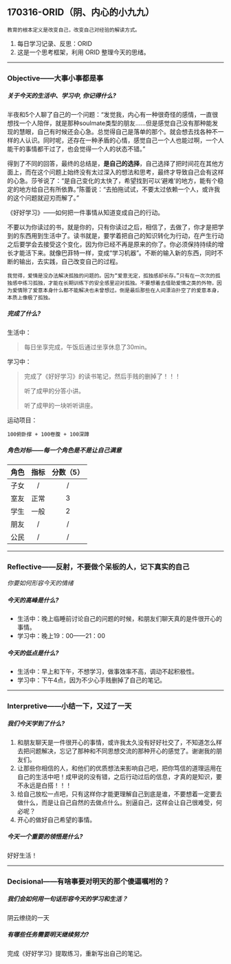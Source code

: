 ## 170316-ORID（阴、内心的小九九）

```《好好学习》P69
教育的根本定义是改变自己，改变自己对经验的解读方式。
```

1. 每日学习记录、反思：ORID
2. 这是一个思考框架，利用 ORID 整理今天的思绪。

------

### Objective——大事小事都是事

##### 关于今天的生活中、学习中, 你记得什么?

半夜和5个人聊了自己的一个问题：“发觉我，内心有一种很奇怪的感情，一直很想找一个人陪伴，就是那种soulmate类型的朋友……但是感觉自己没有那种能发现的慧眼，自己有时候还会心急。总觉得自己是落单的那个。就会想去找各种不一样的人认识。同时呢，还存在一种矛盾的心情，感觉自己一个人也能过啊，一个人能干的事情都干过了，也会觉得一个人的状态不错。”

得到了不同的回答，最终的总结是，**是自己的选择**，自己选择了把时间花在其他方面上，而在这个问题上始终没有太过深入的想法和思考，最终才导致自己会有这样的心急。莎爷说了：“是自己变化的太快了，希望找到可以‘避难’的地方，能有个稳定的地方给自己有所依靠。”陈蕾说：“去拍拖试试，不要太过依赖一个人，或许我的这个问题就迎刃而解了。”

《好好学习》——如何把一件事情从知道变成自己的行动。

不要以为你读过的书，就是你的，只有你读过之后，相信了，去做了，你才是把学到的东西用到生活中了。读书就是，要学着把自己的知识转化为行动，在产生行动之后要学会去接受这个变化，因为你已经不再是原来的你了。你必须保持持续的增长才能活下来。就像巴菲特一样，变成“学习机器”。不断的输入新的东西，同时不断的输出，去实践，自己改变自己的过程。

```陈蕾
我觉得，爱情是没办法解决孤独的问题的。因为“爱意无定，孤独感却长存。”只有在一次次的孤独感中练习孤独，才能在长期训练下的安全感里迎对孤独。不要想着去借助爱情之类的外物，因为爱情除了爱意本身什么都不能解决也未曾想过。倒是最后那些在人间漂泊扑空了的爱意本身，本质上像极了孤独。
```

##### 完成了什么?

生活中：

> 每日坐享完成，午饭后通过坐享休息了30min。

学习中： 

> 完成了《好好学习》的读书笔记，然后手贱的删掉了！！！
>
> 听了成甲的分答小讲。
>
> 听了成甲的一块听听讲座。

运动项目：

```
100俯卧撑 + 100卷腹 + 100深蹲
```

##### 角色对标——每一个角色是不是让自己满意

|  角色  |  指标  | 分数（5） |
| :--: | :--: | :---: |
|  子女  |  /   |   /   |
|  室友  |  正常  |   3   |
|  学生  |  一般  |   2   |
|  朋友  |  /   |   /   |
|  公民  |  /   |   /   |

------

### Reflective——反射，不要做个呆板的人，记下真实的自己

*你要如何形容今天的情绪*

##### 今天的高峰是什么?

- 生活中：晚上临睡前讨论自己的问题的时候，和朋友们聊天真的是件很开心的事情。
- 学习中：晚上19：00——21：00

##### 今天的低点是什么?

- 生活中：早上和下午，不想学习，做事效率不高，调动不起积极性。
- 学习中：下午4点，因为不少心手贱删掉了自己的笔记。

------

### Interpretive——小结一下，又过了一天

##### 我们今天学到了什么?

1. 和朋友聊天是一件很开心的事情，或许我太久没有好好社交了，不知道怎么样去把问题解决，忘记了那种和不同思想交流的那种开心的感觉了。谢谢我的朋友们。
2. 让那些你相信的人，和他们的优质想法来影响自己吧，把你笃信的道理运用在自己的生活中吧！成甲说的没有错，之后行动过后的信息，才真的是知识，要不永远是白搭！！！
3. 给自己放松一点吧，只有这样你才能更理解自己到底是谁，不要想着一定要去做什么，而是让自己自然的去做点什么。别逼自己，这样会让自己很难受，何必呢？
4. 开心的做好自己希望的事情。

##### 今天一个重要的领悟是什么?

好好生活！

------

### Decisional——有啥事要对明天的那个傻逼嘱咐的？

##### 我们会如何用一句话形容今天的学习和生活？

 阴云缭绕的一天

##### 有哪些任务需要明天继续努力?

完成《好好学习》提取练习，重新写出自己的笔记。
